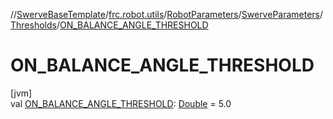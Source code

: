 //[SwerveBaseTemplate](../../../../../index.md)/[frc.robot.utils](../../../index.md)/[RobotParameters](../../index.md)/[SwerveParameters](../index.md)/[Thresholds](index.md)/[ON_BALANCE_ANGLE_THRESHOLD](-o-n_-b-a-l-a-n-c-e_-a-n-g-l-e_-t-h-r-e-s-h-o-l-d.md)

# ON_BALANCE_ANGLE_THRESHOLD

[jvm]\
val [ON_BALANCE_ANGLE_THRESHOLD](-o-n_-b-a-l-a-n-c-e_-a-n-g-l-e_-t-h-r-e-s-h-o-l-d.md): [Double](https://kotlinlang.org/api/latest/jvm/stdlib/kotlin/-double/index.html) = 5.0
